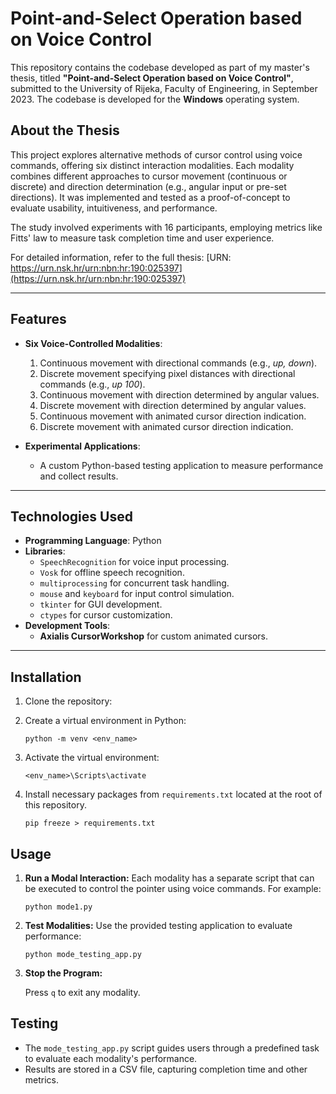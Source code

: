 # Point-and-Select Operation based on Voice Control

This repository contains the codebase developed as part of my master's thesis, titled **"Point-and-Select Operation based on Voice Control"**, submitted to the University of Rijeka, Faculty of Engineering, in September 2023. The codebase is developed for the **Windows** operating system.

## About the Thesis

This project explores alternative methods of cursor control using voice commands, offering six distinct interaction modalities. Each modality combines different approaches to cursor movement (continuous or discrete) and direction determination (e.g., angular input or pre-set directions). It was implemented and tested as a proof-of-concept to evaluate usability, intuitiveness, and performance.

The study involved experiments with 16 participants, employing metrics like Fitts' law to measure task completion time and user experience.

For detailed information, refer to the full thesis: [URN: https://urn.nsk.hr/urn:nbn:hr:190:025397](https://urn.nsk.hr/urn:nbn:hr:190:025397)

---

## Features

- **Six Voice-Controlled Modalities**:
  1. Continuous movement with directional commands (e.g., *up, down*).
  2. Discrete movement specifying pixel distances with directional commands (e.g., *up 100*).
  3. Continuous movement with direction determined by angular values.
  4. Discrete movement with direction determined by angular values.
  5. Continuous movement with animated cursor direction indication.
  6. Discrete movement with animated cursor direction indication.
  
- **Experimental Applications**:
  - A custom Python-based testing application to measure performance and collect results.

---

## Technologies Used

- **Programming Language**: Python
- **Libraries**:
  - `SpeechRecognition` for voice input processing.
  - `Vosk` for offline speech recognition.
  - `multiprocessing` for concurrent task handling.
  - `mouse` and `keyboard` for input control simulation.
  - `tkinter` for GUI development.
  - `ctypes` for cursor customization.
- **Development Tools**:
  - **Axialis CursorWorkshop** for custom animated cursors.

---

## Installation

1. Clone the repository:
2. Create a virtual environment in Python:

      ```
      python -m venv <env_name>
      ```
3. Activate the virtual environment:
      ```
      <env_name>\Scripts\activate
      ```
4. Install necessary packages from ``requirements.txt`` located at the root of this repository.
      ```
      pip freeze > requirements.txt
      ```

## Usage 

1. **Run a Modal Interaction:** Each modality has a separate script that can be executed to control the pointer using voice commands. For example:

      ```
      python mode1.py
      ```

2. **Test Modalities:** Use the provided testing application to evaluate performance:

      ```
      python mode_testing_app.py
      ```
3. **Stop the Program:**

    Press `q` to exit any modality.

## Testing
-  The `mode_testing_app.py` script guides users through a predefined task to evaluate each modality's performance.
-  Results are stored in a CSV file, capturing completion time and other metrics.